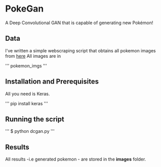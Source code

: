 # PokeGan
A Deep Convolutional GAN that is capable of generating new Pokémon!

## Data 

I've written a simple webscraping script that obtains all pokemon images from [here](pokemondb.net)
All images are in 

'''
pokemon_imgs
'''

## Installation and Prerequisites

All you need is Keras.

'''
pip install keras
'''

## Running the script

'''
$ python dcgan.py
'''

## Results

All results -i.e generated pokemon - are stored in the **images** folder.




